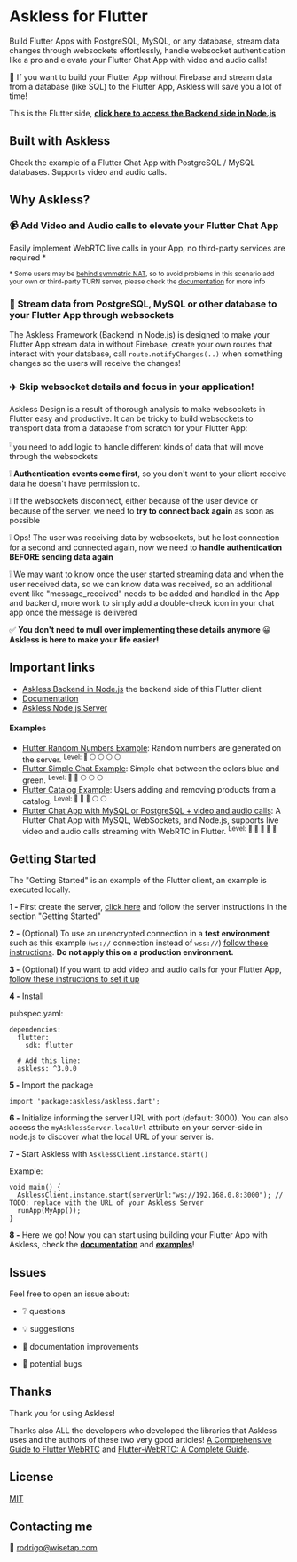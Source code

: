# Askless for Flutter

Build Flutter Apps with PostgreSQL, MySQL, or any database, stream data changes through websockets effortlessly, handle websocket authentication like a pro and elevate your Flutter Chat App with video and audio calls!

🌟 If you want to build your Flutter App without Firebase and stream data from a database (like SQL) to the Flutter App,
Askless will save you a lot of time!

This is the Flutter side,
**[click here to access the Backend side in Node.js](https://github.com/RodrigoBertotti/Askless)**

## Built with Askless

Check the example of a Flutter Chat App with PostgreSQL / MySQL databases. Supports video and audio calls.

[//]: # (TODO VIDEO)

## Why Askless?

### :video_camera: Add Video and Audio calls to elevate your Flutter Chat App
Easily implement WebRTC live calls in your App, no third-party services are required *

<sup>* Some users may be [behind symmetric NAT](https://stackoverflow.com/a/35862243/4508758), so to avoid problems in this scenario
add your own or third-party TURN server, please check the [documentation](documentation.md#video-and-audio-calls) for more info </sup>

### :muscle: **Stream data from PostgreSQL, MySQL or other database** to your Flutter App through websockets

The Askless Framework (Backend in Node.js) is designed to make your Flutter App
stream data in without Firebase, create your own routes that interact with your database,
call `route.notifyChanges(..)` when something changes so the users will receive the changes!

### :airplane: Skip websocket details and focus in your application!

Askless Design is a result of thorough analysis to make websockets in Flutter easy and productive.
It can be tricky to build websockets to transport data from a database from scratch for your Flutter App:

<sup>:grey_exclamation:</sup> you need to add logic to handle different kinds of data that will move through the websockets

:grey_exclamation: **Authentication events come first**, so you don't want to your client receive data he doesn't have permission to.

:grey_exclamation: If the websockets disconnect, either because of the user device or because of the server, we need to 
**try to connect back again** as soon as possible

:grey_exclamation: Ops! The user was receiving data by websockets, but he lost connection for a second and connected again, 
now we need to **handle authentication BEFORE sending data again**

:grey_exclamation: We may want to know once the user started streaming data and when the user received data, so we can know
data was received, so an additional event like "message_received" needs to be added and handled in the App and backend, more work to
simply add a double-check icon in your chat app once the message is delivered

:white_check_mark: **You don't need to mull over implementing these details anymore** :grinning: **Askless is here to make your life easier!**


## Important links
*  [Askless Backend in Node.js](https://github.com/RodrigoBertotti/askless) the backend side of this Flutter client
*  [Documentation](documentation.md)
*  [Askless Node.js Server](https://github.com/RodrigoBertotti/Askless)

#### Examples
*  [Flutter Random Numbers Example](example/simple_chat): Random numbers are generated on the server.    <sup>  Level: :red_circle: :white_circle: :white_circle: :white_circle: :white_circle: </sup>
*  [Flutter Simple Chat Example](example/simple_chat): Simple chat between the colors blue and green.    <sup>  Level: :red_circle: :red_circle: :white_circle: :white_circle: :white_circle: </sup>
*  [Flutter Catalog Example](example/catalog): Users adding and removing products from a catalog. <sup>  Level: :red_circle: :red_circle: :red_circle: :white_circle: :white_circle: </sup>
*  [Flutter Chat App with MySQL or PostgreSQL + video and audio calls](example/simple_chat): A Flutter Chat App with MySQL, WebSockets, and Node.js,
   supports live video and audio calls streaming with WebRTC in Flutter. <sup> Level: :red_circle: :red_circle: :red_circle: :red_circle: :red_circle: </sup>

## Getting Started

The "Getting Started" is an example of the Flutter client,
an example is executed locally.
 
**1 -** First create the server, [click here](https://github.com/RodrigoBertotti/askless) and
follow the server instructions in the section "Getting Started"

**2 -** (Optional) To use an unencrypted connection in a **test environment** such as this example
(`ws://` connection instead of `wss://`) [follow these instructions](https://flutter.dev/docs/release/breaking-changes/network-policy-ios-android). **Do not apply this on a production environment.**

**3 -** (Optional) If you want to add video and audio calls for your Flutter App, [follow these instructions to set it up](documentation.md#video-and-audio-calls)

**4 -** Install

pubspec.yaml:

    dependencies:
      flutter:
        sdk: flutter
        
      # Add this line:
      askless: ^3.0.0

**5 -** Import the package

    import 'package:askless/askless.dart';

**6 -** Initialize
informing the server URL with port (default: 3000).
You can also access the `myAsklessServer.localUrl` attribute on your server-side in node.js
to discover what the local URL of your server is.

**7 -** Start Askless with `AsklessClient.instance.start()`
    
Example:

    void main() {
      AsklessClient.instance.start(serverUrl:"ws://192.168.0.8:3000"); // TODO: replace with the URL of your Askless Server
      runApp(MyApp());
    }    

**8 -** Here we go! Now you can start using building your Flutter App with Askless,
check the **[documentation](documentation.md)** and **[examples](#Examples)**!

## Issues

Feel free to open an issue about:

- :grey_question: questions

- :bulb: suggestions

- :page_facing_up: documentation improvements

- :ant: potential bugs

## Thanks
Thank you for using Askless!

Thanks also ALL the developers who developed the libraries that Askless
uses and the authors of these two very good articles! [A Comprehensive Guide to Flutter WebRTC](https://www.100ms.live/blog/flutter-webrtc) and [Flutter-WebRTC: A Complete Guide](https://www.videosdk.live/blog/flutter-webrtc).

## License

[MIT](LICENSE.txt)

## Contacting me

📧 rodrigo@wisetap.com
